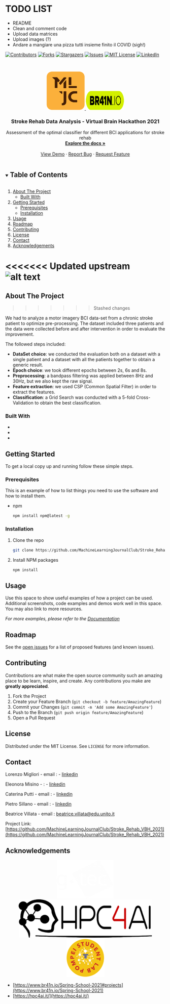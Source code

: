 
# TODO LIST

* README
* Clean and comment code
* Upload data matrices
* Upload images (?)
* Andare a mangiare una pizza tutti insieme finito il COVID (sigh!)

<!-- PROJECT SHIELDS -->
<!--
*** I'm using markdown "reference style" links for readability.
*** Reference links are enclosed in brackets [ ] instead of parentheses ( ).
*** See the bottom of this document for the declaration of the reference variables
*** for contributors-url, forks-url, etc. This is an optional, concise syntax you may use.
*** https://www.markdownguide.org/basic-syntax/#reference-style-links
-->
[![Contributors][contributors-shield]][contributors-url]
[![Forks][forks-shield]][forks-url]
[![Stargazers][stars-shield]][stars-url]
[![Issues][issues-shield]][issues-url]
[![MIT License][license-shield]][license-url]
[![LinkedIn][linkedin-shield]][linkedin-url]



<!-- PROJECT LOGO -->
<br />
<p align="center">
  <a href="https://github.com/MachineLearningJournalClub/Stroke_Rehab_VBH_2021">
    <img src="img/logo_mljc.png" alt="Logo" width="120" height="120">
    <img src="img/logo_brain_io.png" alt="Logo" width="120" height="60">
  </a>

  <h3 align="center">Stroke Rehab Data Analysis - Virtual Brain Hackathon 2021</h3>

  <p align="center">
    Assessment of the optimal classifier for different BCI applications for stroke rehab
    <br />
    <a href="https://github.com/MachineLearningJournalClub/Stroke_Rehab_VBH_2021"><strong>Explore the docs »</strong></a>
    <br />
    <br />
    <a href="https://github.com/MachineLearningJournalClub/Stroke_Rehab_VBH_2021">View Demo</a>
    ·
    <a href="https://github.com/MachineLearningJournalClub/Stroke_Rehab_VBH_2021">Report Bug</a>
    ·
    <a href="https://github.com/MachineLearningJournalClub/Stroke_Rehab_VBH_2021">Request Feature</a>
  </p>
</p>



<!-- TABLE OF CONTENTS -->
<details open="open">
  <summary><h2 style="display: inline-block">Table of Contents</h2></summary>
  <ol>
    <li>
      <a href="#about-the-project">About The Project</a>
      <ul>
        <li><a href="#built-with">Built With</a></li>
      </ul>
    </li>
    <li>
      <a href="#getting-started">Getting Started</a>
      <ul>
        <li><a href="#prerequisites">Prerequisites</a></li>
        <li><a href="#installation">Installation</a></li>
      </ul>
    </li>
    <li><a href="#usage">Usage</a></li>
    <li><a href="#roadmap">Roadmap</a></li>
    <li><a href="#contributing">Contributing</a></li>
    <li><a href="#license">License</a></li>
    <li><a href="#contact">Contact</a></li>
    <li><a href="#acknowledgements">Acknowledgements</a></li>
  </ol>
</details>



<<<<<<< Updated upstream
![alt text](https://github.com/MachineLearningJournalClub/Stroke_Rehab_VBH_2021/blob/main/img/timing.png?raw=true)
=======
<!-- ABOUT THE PROJECT -->
## About The Project
>>>>>>> Stashed changes

We had to analyze a motor imagery BCI data-set from a chronic stroke patient to optimize pre-processing. The dataset included three patients and the data were collected before and after intervention in order to evaluate the improvement.

The followed steps included:

* **DataSet choice**: we conducted the evaluation both on a dataset with a single patient and a dataset with all the patients together to obtain a generic result.
* **Epoch choice**: we took different epochs between 2s, 6s and 8s.
* **Preprocessing**: a bandpass filtering was applied between 8Hz and 30Hz, but we also kept the raw signal.
* **Feature extraction**: we used CSP (Common Spatial Filter) in order to extract the features.
* **Classification**: a Grid Search was conducted with a 5-fold Cross-Validation to obtain the best classification.


### Built With

* []()
* []()
* []()



<!-- GETTING STARTED -->
## Getting Started

To get a local copy up and running follow these simple steps.

### Prerequisites

This is an example of how to list things you need to use the software and how to install them.
* npm
  ```sh
  npm install npm@latest -g
  ```

### Installation

1. Clone the repo
   ```sh
   git clone https://github.com/MachineLearningJournalClub/Stroke_Rehab_VBH_2021.git
   ```
2. Install NPM packages
   ```sh
   npm install
   ```



<!-- USAGE EXAMPLES -->
## Usage

Use this space to show useful examples of how a project can be used. Additional screenshots, code examples and demos work well in this space. You may also link to more resources.

_For more examples, please refer to the [Documentation](https://example.com)_



<!-- ROADMAP -->
## Roadmap

See the [open issues](https://github.com/MachineLearningJournalClub/Stroke_Rehab_VBH_2021/issues) for a list of proposed features (and known issues).



<!-- CONTRIBUTING -->
## Contributing

Contributions are what make the open source community such an amazing place to be learn, inspire, and create. Any contributions you make are **greatly appreciated**.

1. Fork the Project
2. Create your Feature Branch (`git checkout -b feature/AmazingFeature`)
3. Commit your Changes (`git commit -m 'Add some AmazingFeature'`)
4. Push to the Branch (`git push origin feature/AmazingFeature`)
5. Open a Pull Request



<!-- LICENSE -->
## License

Distributed under the MIT License. See `LICENSE` for more information.



<!-- CONTACT -->
## Contact

Lorenzo Migliori - email : []() - [linkedin]()

Eleonora Misino - []() :  - [linkedin]()

Caterina Putti  - email :  - [linkedin]()

Pietro Sillano - email :  - [linkedin]()

Beatrice Villata - email : [beatrice.villata@edu.unito.it](beatrice.villata@edu.unito.it)

Project Link: [https://github.com/MachineLearningJournalClub/Stroke_Rehab_VBH_2021](https://github.com/MachineLearningJournalClub/Stroke_Rehab_VBH_2021)



<!-- ACKNOWLEDGEMENTS -->
## Acknowledgements

<p align="center">
  <a href="https://github.com/MachineLearningJournalClub/Stroke_Rehab_VBH_2021">
    <img src="img/logo_gtec.png" alt="Logo" width="180" height="120">
    <img src="img/logo_hpc4ai.png" alt="Logo" width="420" height="120">
    <img src="img/logo_pompei.png" alt="Logo" width="120" height="120">

  </a>

* [https://www.br41n.io/Spring-School-2021#projects](https://www.br41n.io/Spring-School-2021)
* [https://hpc4ai.it/](https://hpc4ai.it/)



<!-- MARKDOWN LINKS & IMAGES -->
<!-- https://www.markdownguide.org/basic-syntax/#reference-style-links -->
[contributors-shield]: https://img.shields.io/github/contributors/MachineLearningJournalClub/ECoG_VBH_2021.svg?style=for-the-badge
[contributors-url]: https://github.com/MachineLearningJournalClub/ECoG_VBH_2021/graphs/contributors
[forks-shield]: https://img.shields.io/github/forks/MachineLearningJournalClub/ECoG_VBH_2021.svg?style=for-the-badge
[forks-url]: https://github.com/MachineLearningJournalClub/ECoG_VBH_2021/network/members
[stars-shield]: https://img.shields.io/github/stars/MachineLearningJournalClub/ECoG_VBH_2021.svg?style=for-the-badge
[stars-url]: https://github.com/MachineLearningJournalClub/ECoG_VBH_2021/stargazers
[issues-shield]: https://img.shields.io/github/issues/MachineLearningJournalClub/ECoG_VBH_2021.svg?style=for-the-badge
[issues-url]: https://github.com/MachineLearningJournalClub/ECoG_VBH_2021/issues
[license-shield]: https://img.shields.io/github/license/MachineLearningJournalClub/ECoG_VBH_2021.svg?style=for-the-badge
[license-url]: https://github.com/MachineLearningJournalClub/ECoG_VBH_2021/blob/main/LICENSE.md
[linkedin-shield]: https://img.shields.io/badge/-LinkedIn-black.svg?style=for-the-badge&logo=linkedin&colorB=555
[linkedin-url]: https://www.linkedin.com/company/machine-learning-journal-club
